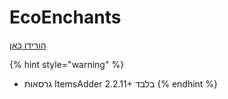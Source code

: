# EcoEnchants

[הורידו כאן](https://www.spigotmc.org/resources/%E2%9A%A1-1-16-1-16-5-ecoenchants-%E2%9C%A8-220-custom-enchantments-%E2%9C%85-essentials-cmi-support.79573/)

{% hint style="warning" %}
* גרסאות ItemsAdder 2.2.11+ בלבד
{% endhint %}
